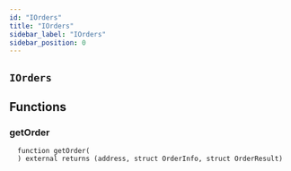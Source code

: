 ```yaml
---
id: "IOrders"
title: "IOrders"
sidebar_label: "IOrders"
sidebar_position: 0
---
```


## `IOrders`



## Functions
### getOrder
```solidity
  function getOrder(
  ) external returns (address, struct OrderInfo, struct OrderResult)
```


